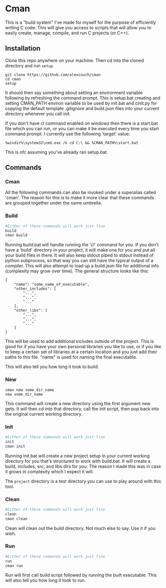 # Cman
This is a "build system" I've made for myself for the purpose of efficiently writing C code.
This will give you access to scripts that will allow you to easily create, manage, compile, and run C projects (or C++).

## Installation
Clone this repo anywhere on your machine. Then cd into the cloned directory and run `setup`.
```
git clone https://github.com/alexcouch/cman
cd cman
setup
```
It should then say something about setting an environment variable following by refreshing the command prompt. This is setup.bat creating and setting CMAN_PATH environ variable to be used by init.bat and cinit.py for copying the default template .gitignore and build.json files into your current directory whenever you call init.

If you don't have cl command enabled on windows then there is a start.bat file which you can run, or you can make it be executed every time you start command prompt. I currently use the following 'target' value:
```
%windir%\system32\cmd.exe /k cd C:\ && %CMAN_PATH%\start.bat
```

This is ofc assuming you've already ran setup.bat.

## Commands

### Cman
All the following commands can also be invoked under a superalias called 'cman'. The reason for this is to make it more clear that these commands are grouped together under the same umbrella.

### Build
```python
#Either of these commands will work just fine
build
cman build
```

Running build.bat will handle running the 'cl' command for you. If you don't have a 'build' directory in your project, it will make one for you and put all your build files in there. It will also keep stdout piped to stdout instead of python subprocess, so that way you can still have the typical output of a compiler. This will also attempt to load up a build.json file for additional info (complexity may grow over time). The general structure looks like this:

```
{
    "name": "some_name_of_executable",
    "other_includes": [
        "...",
        "...",
        "..."
    ],
    "other_libs": [
        "...",
        "...",
        "..."
    ]
}
```
This will be used to add additional includes outside of the project. This is good for if you have your own personal libraries you like to use, or if you like to keep a certain set of libraries at a certain location and you just add their paths to this file. "name" is used for naming the final executable.

This will also tell you how long it took to build.

### New
```
cman new some_dir_name
new some_dir_name
```
This command will create a new directory using the first argument new gets. It will then cd into that directory, call the init script, then pop back into the original current working directory.

### Init
```python
#Either of these commands will work just fine
init
cman init
```

Running init.bat will create a new project setup in your current working directory for you that's structured to work with build.bat. It will create a build, includes, src, and libs dirs for you. The reason I made this was in case it grows in complexity which I expect it will.

The `project` directory is a test directory you can use to play around with this tool.

### Clean
```python
#Either of these commands will work just fine
clean
cman clean
```

Clean will clean out the build directory. Not much else to say. Use it if you wish.

### Run
```python
#Either of these commands will work just fine
run
cman run
```

Run will first call build script followed by running the built executable. This will also tell you how long it took to run.